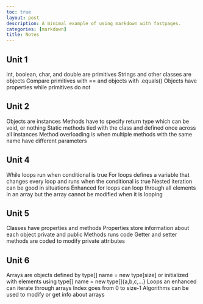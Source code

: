 ```yaml
---
toc: true
layout: post
description: A minimal example of using markdown with fastpages.
categories: [markdown]
title: Notes
---
```


## Unit 1

int, boolean, char, and double are primitives
Strings and other classes are objects
Compare primitives with == and objects with .equals()
Objects have properties while primitives do not

## Unit 2

Objects are instances
Methods have to specify return type which can be void, or nothing
Static methods tied with the class and defined once across all instances
Method overloading is when multiple methods with the same name have different parameters

## Unit 4

While loops run when conditional is true
For loops defines a variable that changes every loop and runs when the conditional is true
Nested iteration can be good in situations
Enhanced for loops can loop through all elements in an array but the array cannot be modified when it is looping

## Unit 5

Classes have properties and methods
Properties store information about each object
private and public
Methods runs code
Getter and setter methods are coded to modify private attributes

## Unit 6

Arrays are objects defined by type[] name = new type[size] or initialized with elements using type[] name = new type[]{a,b,c,...}
Loops an enhanced can iterate through arrays
Index goes from 0 to size-1
Algorithms can be used to modify or get info about arrays
